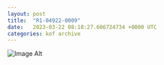```yaml
---
layout:	post
title:	"R1-04922-0009"
date:	2023-03-22 08:18:27.606724734 +0000 UTC
categories:	kof archive
---
```


![Image Alt](https://k0f.github.io/assets/R1-04922-0009.JPG)